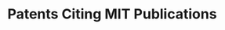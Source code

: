 ---
layout: default
description: 'This collection encompasses patents that cite the scholarly works of
  Massachusetts Institute of Technology. '
record_creation_timestamp: 11/19/2020 17:20:46
shortname: patents_citing_mit
title: Patents Citing MIT Publications
location: https://www.lens.org/lens/search/patent/list?collectionId=22790&p=0&n=10
uuid: 6476ac03-71ee-4480-b2aa-e25871179689
---